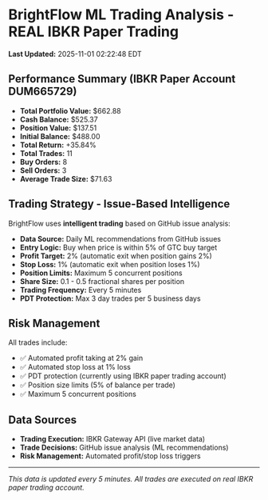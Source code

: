 # BrightFlow ML Trading Analysis - REAL IBKR Paper Trading

**Last Updated:** 2025-11-01 02:22:48 EDT

## Performance Summary (IBKR Paper Account DUM665729)

- **Total Portfolio Value:** $662.88
- **Cash Balance:** $525.37
- **Position Value:** $137.51
- **Initial Balance:** $488.00
- **Total Return:** +35.84%
- **Total Trades:** 11
- **Buy Orders:** 8
- **Sell Orders:** 3
- **Average Trade Size:** $71.63

## Trading Strategy - Issue-Based Intelligence

BrightFlow uses **intelligent trading** based on GitHub issue analysis:
- **Data Source:** Daily ML recommendations from GitHub issues
- **Entry Logic:** Buy when price is within 5% of GTC buy target
- **Profit Target:** 2% (automatic exit when position gains 2%)
- **Stop Loss:** 1% (automatic exit when position loses 1%)
- **Position Limits:** Maximum 5 concurrent positions
- **Share Size:** 0.1 - 0.5 fractional shares per position
- **Trading Frequency:** Every 5 minutes
- **PDT Protection:** Max 3 day trades per 5 business days

## Risk Management

All trades include:
- ✅ Automated profit taking at 2% gain
- ✅ Automated stop loss at 1% loss
- ✅ PDT protection (currently using IBKR paper trading account)
- ✅ Position size limits (5% of balance per trade)
- ✅ Maximum 5 concurrent positions

## Data Sources

- **Trading Execution:** IBKR Gateway API (live market data)
- **Trade Decisions:** GitHub issue analysis (ML recommendations)
- **Risk Management:** Automated profit/stop loss triggers

---

*This data is updated every 5 minutes. All trades are executed on real IBKR paper trading account.*
